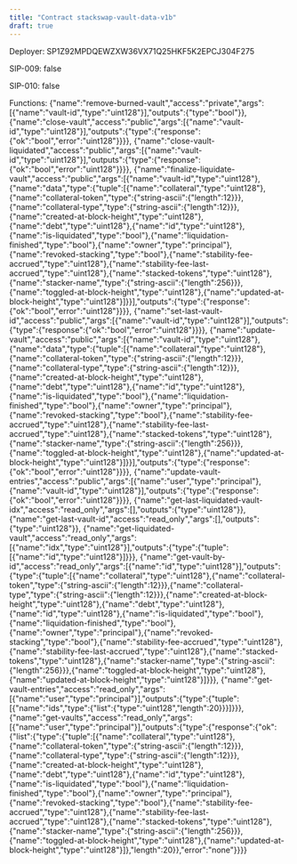 ```yaml
---
title: "Contract stackswap-vault-data-v1b"
draft: true
---
```

Deployer: SP1Z92MPDQEWZXW36VX71Q25HKF5K2EPCJ304F275

SIP-009: false

SIP-010: false

Functions:
{"name":"remove-burned-vault","access":"private","args":[{"name":"vault-id","type":"uint128"}],"outputs":{"type":"bool"}}, {"name":"close-vault","access":"public","args":[{"name":"vault-id","type":"uint128"}],"outputs":{"type":{"response":{"ok":"bool","error":"uint128"}}}}, {"name":"close-vault-liquidated","access":"public","args":[{"name":"vault-id","type":"uint128"}],"outputs":{"type":{"response":{"ok":"bool","error":"uint128"}}}}, {"name":"finalize-liquidate-vault","access":"public","args":[{"name":"vault-id","type":"uint128"},{"name":"data","type":{"tuple":[{"name":"collateral","type":"uint128"},{"name":"collateral-token","type":{"string-ascii":{"length":12}}},{"name":"collateral-type","type":{"string-ascii":{"length":12}}},{"name":"created-at-block-height","type":"uint128"},{"name":"debt","type":"uint128"},{"name":"id","type":"uint128"},{"name":"is-liquidated","type":"bool"},{"name":"liquidation-finished","type":"bool"},{"name":"owner","type":"principal"},{"name":"revoked-stacking","type":"bool"},{"name":"stability-fee-accrued","type":"uint128"},{"name":"stability-fee-last-accrued","type":"uint128"},{"name":"stacked-tokens","type":"uint128"},{"name":"stacker-name","type":{"string-ascii":{"length":256}}},{"name":"toggled-at-block-height","type":"uint128"},{"name":"updated-at-block-height","type":"uint128"}]}}],"outputs":{"type":{"response":{"ok":"bool","error":"uint128"}}}}, {"name":"set-last-vault-id","access":"public","args":[{"name":"vault-id","type":"uint128"}],"outputs":{"type":{"response":{"ok":"bool","error":"uint128"}}}}, {"name":"update-vault","access":"public","args":[{"name":"vault-id","type":"uint128"},{"name":"data","type":{"tuple":[{"name":"collateral","type":"uint128"},{"name":"collateral-token","type":{"string-ascii":{"length":12}}},{"name":"collateral-type","type":{"string-ascii":{"length":12}}},{"name":"created-at-block-height","type":"uint128"},{"name":"debt","type":"uint128"},{"name":"id","type":"uint128"},{"name":"is-liquidated","type":"bool"},{"name":"liquidation-finished","type":"bool"},{"name":"owner","type":"principal"},{"name":"revoked-stacking","type":"bool"},{"name":"stability-fee-accrued","type":"uint128"},{"name":"stability-fee-last-accrued","type":"uint128"},{"name":"stacked-tokens","type":"uint128"},{"name":"stacker-name","type":{"string-ascii":{"length":256}}},{"name":"toggled-at-block-height","type":"uint128"},{"name":"updated-at-block-height","type":"uint128"}]}}],"outputs":{"type":{"response":{"ok":"bool","error":"uint128"}}}}, {"name":"update-vault-entries","access":"public","args":[{"name":"user","type":"principal"},{"name":"vault-id","type":"uint128"}],"outputs":{"type":{"response":{"ok":"bool","error":"uint128"}}}}, {"name":"get-last-liquidated-vault-idx","access":"read_only","args":[],"outputs":{"type":"uint128"}}, {"name":"get-last-vault-id","access":"read_only","args":[],"outputs":{"type":"uint128"}}, {"name":"get-liquidated-vault","access":"read_only","args":[{"name":"idx","type":"uint128"}],"outputs":{"type":{"tuple":[{"name":"id","type":"uint128"}]}}}, {"name":"get-vault-by-id","access":"read_only","args":[{"name":"id","type":"uint128"}],"outputs":{"type":{"tuple":[{"name":"collateral","type":"uint128"},{"name":"collateral-token","type":{"string-ascii":{"length":12}}},{"name":"collateral-type","type":{"string-ascii":{"length":12}}},{"name":"created-at-block-height","type":"uint128"},{"name":"debt","type":"uint128"},{"name":"id","type":"uint128"},{"name":"is-liquidated","type":"bool"},{"name":"liquidation-finished","type":"bool"},{"name":"owner","type":"principal"},{"name":"revoked-stacking","type":"bool"},{"name":"stability-fee-accrued","type":"uint128"},{"name":"stability-fee-last-accrued","type":"uint128"},{"name":"stacked-tokens","type":"uint128"},{"name":"stacker-name","type":{"string-ascii":{"length":256}}},{"name":"toggled-at-block-height","type":"uint128"},{"name":"updated-at-block-height","type":"uint128"}]}}}, {"name":"get-vault-entries","access":"read_only","args":[{"name":"user","type":"principal"}],"outputs":{"type":{"tuple":[{"name":"ids","type":{"list":{"type":"uint128","length":20}}}]}}}, {"name":"get-vaults","access":"read_only","args":[{"name":"user","type":"principal"}],"outputs":{"type":{"response":{"ok":{"list":{"type":{"tuple":[{"name":"collateral","type":"uint128"},{"name":"collateral-token","type":{"string-ascii":{"length":12}}},{"name":"collateral-type","type":{"string-ascii":{"length":12}}},{"name":"created-at-block-height","type":"uint128"},{"name":"debt","type":"uint128"},{"name":"id","type":"uint128"},{"name":"is-liquidated","type":"bool"},{"name":"liquidation-finished","type":"bool"},{"name":"owner","type":"principal"},{"name":"revoked-stacking","type":"bool"},{"name":"stability-fee-accrued","type":"uint128"},{"name":"stability-fee-last-accrued","type":"uint128"},{"name":"stacked-tokens","type":"uint128"},{"name":"stacker-name","type":{"string-ascii":{"length":256}}},{"name":"toggled-at-block-height","type":"uint128"},{"name":"updated-at-block-height","type":"uint128"}]},"length":20}},"error":"none"}}}}
